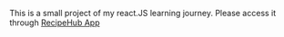 This is a small project of my react.JS learning journey. Please access it through [RecipeHub App](https://aurakris.github.io/recipehub-app/)
